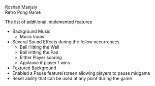 Roshan Manjaly  
Retro Pong Game  

The list of additional implemented features  
* Background Music  
	* Music loops  
* Several Sound Effects during the follow occurrences.  
	* Ball Hitting the Wall  
	* Ball Hitting the Pad  
	* Either Player scoring  
	* Applause if player 1 wins  
* Textured Background  
* Enabled a Pause feature/screen allowing players to pause midgame  
* Reset ability that can be used at any point during the game  
